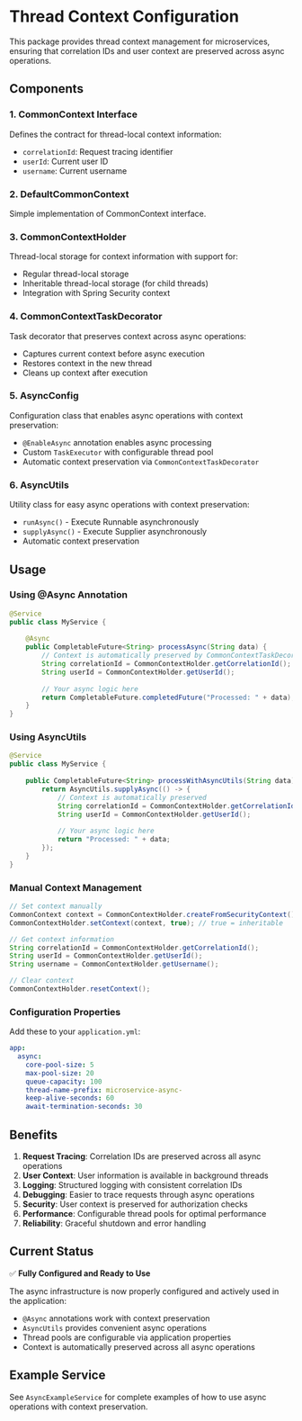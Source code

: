 # Thread Context Configuration

This package provides thread context management for microservices, ensuring that correlation IDs and user context are preserved across async operations.

## Components

### 1. CommonContext Interface
Defines the contract for thread-local context information:
- `correlationId`: Request tracing identifier
- `userId`: Current user ID
- `username`: Current username

### 2. DefaultCommonContext
Simple implementation of CommonContext interface.

### 3. CommonContextHolder
Thread-local storage for context information with support for:
- Regular thread-local storage
- Inheritable thread-local storage (for child threads)
- Integration with Spring Security context

### 4. CommonContextTaskDecorator
Task decorator that preserves context across async operations:
- Captures current context before async execution
- Restores context in the new thread
- Cleans up context after execution

### 5. AsyncConfig
Configuration class that enables async operations with context preservation:
- `@EnableAsync` annotation enables async processing
- Custom `TaskExecutor` with configurable thread pool
- Automatic context preservation via `CommonContextTaskDecorator`

### 6. AsyncUtils
Utility class for easy async operations with context preservation:
- `runAsync()` - Execute Runnable asynchronously
- `supplyAsync()` - Execute Supplier asynchronously
- Automatic context preservation

## Usage

### Using @Async Annotation
```java
@Service
public class MyService {
    
    @Async
    public CompletableFuture<String> processAsync(String data) {
        // Context is automatically preserved by CommonContextTaskDecorator
        String correlationId = CommonContextHolder.getCorrelationId();
        String userId = CommonContextHolder.getUserId();
        
        // Your async logic here
        return CompletableFuture.completedFuture("Processed: " + data);
    }
}
```

### Using AsyncUtils
```java
@Service
public class MyService {
    
    public CompletableFuture<String> processWithAsyncUtils(String data) {
        return AsyncUtils.supplyAsync(() -> {
            // Context is automatically preserved
            String correlationId = CommonContextHolder.getCorrelationId();
            String userId = CommonContextHolder.getUserId();
            
            // Your async logic here
            return "Processed: " + data;
        });
    }
}
```

### Manual Context Management
```java
// Set context manually
CommonContext context = CommonContextHolder.createFromSecurityContext();
CommonContextHolder.setContext(context, true); // true = inheritable

// Get context information
String correlationId = CommonContextHolder.getCorrelationId();
String userId = CommonContextHolder.getUserId();
String username = CommonContextHolder.getUsername();

// Clear context
CommonContextHolder.resetContext();
```

### Configuration Properties
Add these to your `application.yml`:
```yaml
app:
  async:
    core-pool-size: 5
    max-pool-size: 20
    queue-capacity: 100
    thread-name-prefix: microservice-async-
    keep-alive-seconds: 60
    await-termination-seconds: 30
```

## Benefits

1. **Request Tracing**: Correlation IDs are preserved across all async operations
2. **User Context**: User information is available in background threads
3. **Logging**: Structured logging with consistent correlation IDs
4. **Debugging**: Easier to trace requests through async operations
5. **Security**: User context is preserved for authorization checks
6. **Performance**: Configurable thread pools for optimal performance
7. **Reliability**: Graceful shutdown and error handling

## Current Status

✅ **Fully Configured and Ready to Use**

The async infrastructure is now properly configured and actively used in the application:
- `@Async` annotations work with context preservation
- `AsyncUtils` provides convenient async operations
- Thread pools are configurable via application properties
- Context is automatically preserved across all async operations

## Example Service

See `AsyncExampleService` for complete examples of how to use async operations with context preservation.
